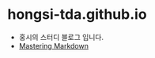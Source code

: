 # hongsi-tda.github.io

* 홍시의 스터디 블로그 입니다. 
* [Mastering Markdown](https://guides.github.com/features/mastering-markdown/)
